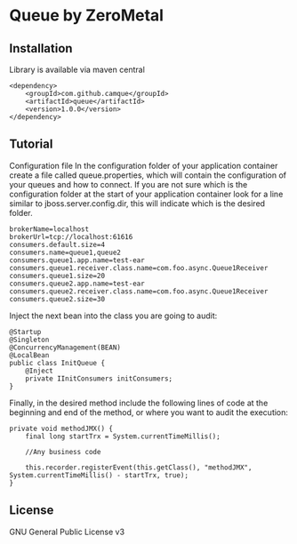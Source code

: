 Queue by ZeroMetal
================================================


Installation
------------

Library is available via maven central

    <dependency>
        <groupId>com.github.camque</groupId>
        <artifactId>queue</artifactId>
        <version>1.0.0</version>
    </dependency>

Tutorial
---------------------

Configuration file
In the configuration folder of your application container create a file called queue.properties, which will contain the configuration of your queues and how to connect. If you are not sure which is the configuration folder at the start of your application container look for a line similar to jboss.server.config.dir, this will indicate which is the desired folder.

	brokerName=localhost
	brokerUrl=tcp://localhost:61616
	consumers.default.size=4
	consumers.name=queue1,queue2
	consumers.queue1.app.name=test-ear
	consumers.queue1.receiver.class.name=com.foo.async.Queue1Receiver
	consumers.queue1.size=20
	consumers.queue2.app.name=test-ear
	consumers.queue2.receiver.class.name=com.foo.async.Queue1Receiver
	consumers.queue2.size=30

Inject the next bean into the class you are going to audit:

    @Startup
    @Singleton
    @ConcurrencyManagement(BEAN)
    @LocalBean
    public class InitQueue {
    	@Inject
    	private IInitConsumers initConsumers;
    }

Finally, in the desired method include the following lines of code at the beginning and end of the method, or where you want to audit the execution:

    private void methodJMX() {
        final long startTrx = System.currentTimeMillis();
    
        //Any business code
    
        this.recorder.registerEvent(this.getClass(), "methodJMX", System.currentTimeMillis() - startTrx, true);
    }




License
-------
GNU General Public License v3

